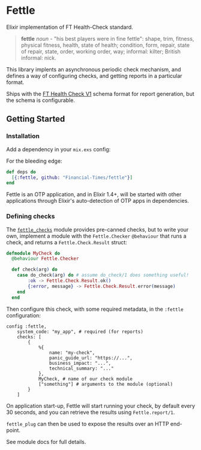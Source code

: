 # Fettle

Elixir implementation of FT Health-Check standard.

> **fettle** 
*noun* - "his best players were in fine fettle": shape, trim, fitness, physical fitness, health, state of health; condition, form, repair, state of repair, state, order, working order, way; informal: kilter; British informal: nick.

This library implents an asynchronous periodic check mechanism, and defines a way of configuring checks, and getting reports in a particular format. 

Ships with the [FT Health Check V1](https://docs.google.com/document/d/18hefJjImF5IFp9WvPAm9Iq5_GmWzI9ahlKSzShpQl1s/edit) schema format for report generation, but the schema is configurable.

## Getting Started

### Installation

Add a dependency in your `mix.exs` config:

For the bleeding edge:

```elixir
def deps do
  [{:fettle, github: "Financial-Times/fettle"}]
end
```

Fettle is an OTP application, and in Elixir 1.4+, will be started with other applications through Elixir's auto-detection of OTP apps in dependencies.

### Defining checks

The [`fettle_checks`]() module provides pre-canned checks, but to write your own, implement a module with the `Fettle.Checker` `@behaviour` that runs a check, and returns a `Fettle.Check.Result` struct:

```elixir
defmodule MyCheck do
  @behaviour Fettle.Checker

  def check(arg) do
    case do_check(arg) do # assume do_check/1 does something useful!
        :ok -> Fettle.Check.Result.ok()
        {:error, message} -> Fettle.Check.Result.error(message)
    end
  end
```

Then configure this check, with some required metadata, in the `:fettle` configuration:

```elxir
config :fettle,
    system_code: "my_app", # required (for reports)
    checks: [
        {
            %{
                name: "my-check",
                panic_guide_url: "https://...",
                business_impact: "...",
                technical_summary: "..."
            },
            MyCheck, # name of our check module
            ["something"] # arguments to the module (optional)
        }
    ]
```

On application start-up, Fettle will start running your check, by default every 30 seconds, and you can retrieve the results using `Fettle.report/1`.

`fettle_plug` can then be used to expose the results over an HTTP end-point.

See module docs for full details.
